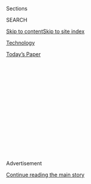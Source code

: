 <div id="app">

<div>

<div>

<div>

<div class="NYTAppHideMasthead css-1q2w90k e1suatyy0">

<div class="section css-ui9rw0 e1suatyy2">

<div class="css-eph4ug er09x8g0">

<div class="css-6n7j50">

</div>

<span class="css-1dv1kvn">Sections</span>

<div class="css-10488qs">

<span class="css-1dv1kvn">SEARCH</span>

</div>

[Skip to content](#site-content)[Skip to site
index](#site-index)

</div>

<div id="masthead-section-label" class="css-1wr3we4 eaxe0e00">

[Technology](https://www.nytimes.com/section/technology)

</div>

<div class="css-10698na e1huz5gh0">

</div>

</div>

<div id="masthead-bar-one" class="section hasLinks css-15hmgas e1csuq9d3">

<div class="css-uqyvli e1csuq9d0">

</div>

<div class="css-1uqjmks e1csuq9d1">

</div>

<div class="css-9e9ivx">

[](https://myaccount.nytimes.com/auth/login?response_type=cookie&client_id=vi)

</div>

<div class="css-1bvtpon e1csuq9d2">

[Today’s
Paper](https://www.nytimes.com/section/todayspaper)

</div>

</div>

</div>

</div>

<div data-aria-hidden="false">

<div id="site-content" data-role="main">

<div>

<div class="css-1aor85t" style="opacity:0.000000001;z-index:-1;visibility:hidden">

<div class="css-1hqnpie">

<div class="css-epjblv">

<span class="css-17xtcya">[Technology](/section/technology)</span><span class="css-x15j1o">|</span><span class="css-fwqvlz">Trump
Reverses Course on TikTok, Opening Door to Microsoft
Bid</span>

</div>

<div class="css-k008qs">

<div class="css-1iwv8en">

<span class="css-18z7m18"></span>

<div>

</div>

</div>

<span class="css-1n6z4y">https://nyti.ms/2XlCdiI</span>

<div class="css-1705lsu">

<div class="css-4xjgmj">

<div class="css-4skfbu" data-role="toolbar" data-aria-label="Social Media Share buttons, Save button, and Comments Panel with current comment count" data-testid="share-tools">

  - 
  - 
  - 
  - 
    
    <div class="css-6n7j50">
    
    </div>

  - 
  - 

</div>

</div>

</div>

</div>

</div>

</div>

<div id="NYT_TOP_BANNER_REGION" class="css-13pd83m">

</div>

<div id="top-wrapper" class="css-1sy8kpn">

<div id="top-slug" class="css-l9onyx">

Advertisement

</div>

[Continue reading the main
story](#after-top)

<div class="ad top-wrapper" style="text-align:center;height:100%;display:block;min-height:250px">

<div id="top" class="place-ad" data-position="top" data-size-key="top">

</div>

</div>

<div id="after-top">

</div>

</div>

<div>

<div id="sponsor-wrapper" class="css-1hyfx7x">

<div id="sponsor-slug" class="css-19vbshk">

Supported by

</div>

[Continue reading the main
story](#after-sponsor)

<div id="sponsor" class="ad sponsor-wrapper" style="text-align:center;height:100%;display:block">

</div>

<div id="after-sponsor">

</div>

</div>

<div class="css-186x18t">

</div>

<div class="css-1vkm6nb ehdk2mb0">

# Trump Reverses Course on TikTok, Opening Door to Microsoft Bid

</div>

The president said he did not object to a potential acquisition of the
Chinese-owned app, retreating from comments about banning the service.

![<span class="css-16f3y1r e13ogyst0">During a news conference on
Monday, President Trump set a deadline for the social media app TikTok
to be sold to a U.S. company or risk being shut
down.</span><span class="css-cch8ym"><span class="css-1dv1kvn">Credit</span><span class="css-cnj6d5 e1z0qqy90" itemprop="copyrightHolder"><span class="css-1ly73wi e1tej78p0">Credit...</span><span>Anna
Moneymaker for The New York
Times</span></span></span>](https://static01.nyt.com/images/2020/08/03/business/03DC-TikTok-01-copy/03DC-Trump-CEO-01-videoSixteenByNine3000.jpg)

<div class="css-18e8msd">

<div class="css-pdw9fk epjyd6m0">

<div class="css-1txwxcy ey68jwv0" data-aria-hidden="true">

[![Ana
Swanson](https://static01.nyt.com/images/2018/12/10/multimedia/author-ana-swanson/author-ana-swanson-thumbLarge.png
"Ana Swanson")](https://www.nytimes.com/by/ana-swanson)[![Mike
Isaac](https://static01.nyt.com/images/2018/02/16/multimedia/author-mike-isaac/author-mike-isaac-thumbLarge.jpg
"Mike Isaac")](https://www.nytimes.com/by/mike-isaac)

</div>

<div class="css-1baulvz">

By [<span class="css-1baulvz" itemprop="name">Ana
Swanson</span>](https://www.nytimes.com/by/ana-swanson) and
[<span class="css-1baulvz last-byline" itemprop="name">Mike
Isaac</span>](https://www.nytimes.com/by/mike-isaac)

</div>

</div>

  - 
    
    <div class="css-ld3wwf e16638kd2">
    
    Aug. 3,
    2020
    
    </div>

  - 
    
    <div class="css-4xjgmj">
    
    <div class="css-d8bdto" data-role="toolbar" data-aria-label="Social Media Share buttons, Save button, and Comments Panel with current comment count" data-testid="share-tools">
    
      - 
      - 
      - 
      - 
        
        <div class="css-6n7j50">
        
        </div>
    
      - 
      - 
    
    </div>
    
    </div>

</div>

</div>

<div class="section meteredContent css-1r7ky0e" name="articleBody" itemprop="articleBody">

<div class="css-1fanzo5 StoryBodyCompanionColumn">

<div class="css-53u6y8">

WASHINGTON — President Trump gave the go-ahead for [Microsoft to pursue
an
acquisition](https://www.nytimes.com/2020/08/02/business/economy/trump-tiktok-china-national-security.html)
of TikTok, in his first public comments about the popular Chinese-owned
video app after he had threatened to ban it from the United States
entirely.

At the White House on Monday, Mr. Trump said that TikTok would shut down
on Sept. 15 unless
[Microsoft](https://www.nytimes.com/2020/08/03/us/navy-seal-museum-kaepernick.html)
or another company purchased it, and that he had suggested in a call
this weekend that the chief executive of Microsoft “go ahead” with the
acquisition.

“It can’t be controlled for security reasons by China,” Mr. Trump said
of TikTok, adding that he did not mind if Microsoft or another very
secure, “very American” company bought it instead.

Mr. Trump said such a purchase would funnel a large amount of money to
China, and argued that the United States should receive money in return
for letting the deal happen, without explaining how that would work.

</div>

</div>

<div class="css-1fanzo5 StoryBodyCompanionColumn">

<div class="css-53u6y8">

“A very substantial portion of that price is going to have to come into
the Treasury of the United States, because we’re making it possible for
this deal to happen,” Mr. Trump said.

His comments indicated at least a temporary reprieve for TikTok, which
has come under scrutiny in Washington for its Chinese ownership. Trump
administration officials and lawmakers of both parties have argued that
the app, which is known for dance videos and other fun viral clips,
could pose a national security threat by potentially giving the Chinese
government access to vast quantities of American user data.

Executives at TikTok have insisted that it does not take direction from
[ByteDance, its parent company in
Beijing](https://www.nytimes.com/2020/08/03/technology/tiktok-bytedance-us-china.html).

Microsoft declined to comment on Monday. TikTok said in a statement that
it was “committed to continuing to bring joy to families and meaningful
careers to those who create on our platform as we build TikTok for the
long term.”

</div>

</div>

<div class="css-1fanzo5 StoryBodyCompanionColumn">

<div class="css-53u6y8">

“TikTok will be here for many years to come,” the statement added.

</div>

</div>

<div class="css-79elbk" data-testid="photoviewer-wrapper">

<div class="css-z3e15g" data-testid="photoviewer-wrapper-hidden">

</div>

<div class="css-1a48zt4 ehw59r15" data-testid="photoviewer-children">

![<span class="css-16f3y1r e13ogyst0" data-aria-hidden="true">The
Chinese company Bytedance owns TikTok, the short-form video
app.</span><span class="css-cnj6d5 e1z0qqy90" itemprop="copyrightHolder"><span class="css-1ly73wi e1tej78p0">Credit...</span><span>Alex
Plavevski/EPA, via
Shutterstock</span></span>](https://static01.nyt.com/images/2020/08/03/business/03DC-TikTok-02/merlin_175258689_6b3ad16b-c147-4a64-a7cf-7a84b8b5f0dc-articleLarge.jpg?quality=75&auto=webp&disable=upscale)

</div>

</div>

<div class="css-1fanzo5 StoryBodyCompanionColumn">

<div class="css-53u6y8">

A special government panel that examines national security threats, the
Committee on Foreign Investment in the United States, has extended its
deadline by 45 days to allow [Microsoft to explore the
purchase](https://www.nytimes.com/2020/08/03/technology/tiktok-microsoft-tweens.html),
a person familiar with the matter said. The 45-day extension was
[reported earlier by
Reuters](https://www.reuters.com/article/us-usa-tiktok-trump-exclusive/exclusive-trump-gives-microsoft-45-days-to-clinch-tiktok-deal-idUSKBN24Y0UD).

After months of deliberations, that panel had recommended that TikTok
sell its assets to an American company to curtail China’s potential
influence in the United States, and [Microsoft had stepped
forward](https://www.nytimes.com/2020/07/31/technology/tiktok-microsoft.html)
as a potential buyer.

But several China hawks in the Trump administration, including the White
House trade adviser Peter Navarro, argued against the sale, seeing the
moment as an opportunity to take more sweeping action to ban TikTok and
other Chinese-run internet services like Tencent’s WeChat.

On Monday, Mr. Navarro doubled down on that approach, suggesting that
Microsoft should be required to divest any business it had in China if
it bought TikTok. In an interview with CNN, Mr. Navarro accused
Microsoft of enabling Chinese censorship and surveillance through
products like Skype and its search engine, Bing.

“This is not a white-hat company,” he said.

Mr. Trump appeared to take Mr. Navarro’s side on Friday, saying that he
did not favor a sale of TikTok and that he instead planned to ban the
app entirely. But after [a series of
calls](https://www.nytimes.com/2020/08/02/business/economy/trump-tiktok-china-national-security.html),
including from Senator Lindsey Graham, Republican of South Carolina, and
Satya Nadella, the chief executive of Microsoft, Mr. Trump appeared to
change his mind.

Several of Mr. Trump’s aides had warned that a ban could prompt an
intense legal battle, as well as hurt the president’s popularity with
younger Americans. TikTok has said 100 million Americans use it.

TikTok acquired something of an anti-Trump reputation in June, after
some of its users boasted that they had registered for thousands of
tickets to Mr. Trump’s campaign rally in Tulsa, Okla., to [embarrass the
campaign](https://www.nytimes.com/2020/06/21/style/tiktok-trump-rally-tulsa.html),
but pro-Trump content on the app is widespread. Some of its most popular
users are conservatives, and the hashtag \#conservative has 1.9 billion
views.

</div>

</div>

<div class="css-1fanzo5 StoryBodyCompanionColumn">

<div class="css-53u6y8">

In [a blog post on
Sunday](https://blogs.microsoft.com/blog/2020/08/02/microsoft-to-continue-discussions-on-potential-tiktok-purchase-in-the-united-states/),
Microsoft said it would “move quickly to pursue discussions with
TikTok’s parent company, ByteDance, in a matter of weeks” and conclude
the talks no later than Sept. 15.

Microsoft said the talks could result in its purchase of TikTok’s
service in the United States, Canada, Australia and New Zealand, though
it cautioned that the discussions were still “preliminary.” The company
also said any deal would include transferring any and all user
information to servers in the United States. Microsoft may also bring on
other outside minority investors if a deal moves forward.

Ana Swanson reported from Washington, and Mike Isaac from San Francisco.

</div>

</div>

<div>

</div>

</div>

<div>

</div>

<div>

</div>

<div>

</div>

<div>

<div id="bottom-wrapper" class="css-1ede5it">

<div id="bottom-slug" class="css-l9onyx">

Advertisement

</div>

[Continue reading the main
story](#after-bottom)

<div id="bottom" class="ad bottom-wrapper" style="text-align:center;height:100%;display:block;min-height:90px">

</div>

<div id="after-bottom">

</div>

</div>

</div>

</div>

</div>

## Site Index

<div>

</div>

## Site Information Navigation

  - [© <span>2020</span> <span>The New York Times
    Company</span>](https://help.nytimes.com/hc/en-us/articles/115014792127-Copyright-notice)

<!-- end list -->

  - [NYTCo](https://www.nytco.com/)
  - [Contact
    Us](https://help.nytimes.com/hc/en-us/articles/115015385887-Contact-Us)
  - [Work with us](https://www.nytco.com/careers/)
  - [Advertise](https://nytmediakit.com/)
  - [T Brand Studio](http://www.tbrandstudio.com/)
  - [Your Ad
    Choices](https://www.nytimes.com/privacy/cookie-policy#how-do-i-manage-trackers)
  - [Privacy](https://www.nytimes.com/privacy)
  - [Terms of
    Service](https://help.nytimes.com/hc/en-us/articles/115014893428-Terms-of-service)
  - [Terms of
    Sale](https://help.nytimes.com/hc/en-us/articles/115014893968-Terms-of-sale)
  - [Site
    Map](https://spiderbites.nytimes.com)
  - [Help](https://help.nytimes.com/hc/en-us)
  - [Subscriptions](https://www.nytimes.com/subscription?campaignId=37WXW)

</div>

</div>

</div>

</div>
